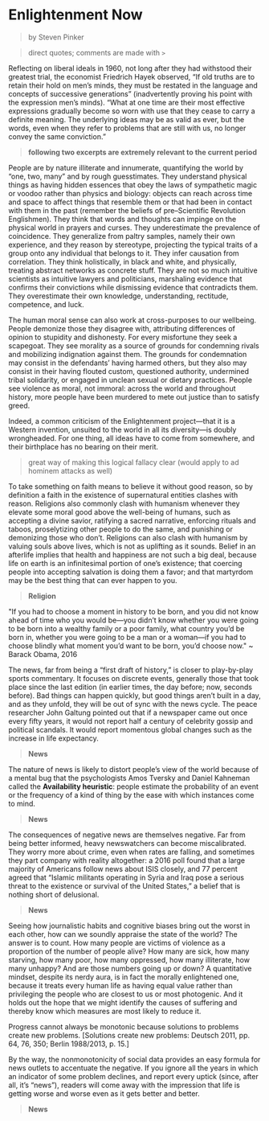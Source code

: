 # Enlightenment Now
> by Steven Pinker

> direct quotes; comments are made with `>`

Reflecting on liberal ideals in 1960, not long after they had withstood their greatest trial, the economist Friedrich Hayek observed, “If old truths are to retain their hold on men’s minds, they must be restated in the language and concepts of successive generations” (inadvertently proving his point with the expression men’s minds). “What at one time are their most effective expressions gradually become so worn with use that they cease to carry a definite meaning. The underlying ideas may be as valid as ever, but the words, even when they refer to problems that are still with us, no longer convey the same conviction.”

> **following two excerpts are extremely relevant to the current period**

People are by nature illiterate and innumerate, quantifying the world by “one, two, many” and by rough guesstimates. They understand physical things as having hidden essences that obey the laws of sympathetic magic or voodoo rather than physics and biology: objects can reach across time and space to affect things that resemble them or that had been in contact with them in the past (remember the beliefs of pre–Scientific Revolution Englishmen). They think that words and thoughts can impinge on the physical world in prayers and curses. They underestimate the prevalence of coincidence. They generalize from paltry samples, namely their own experience, and they reason by stereotype, projecting the typical traits of a group onto any individual that belongs to it. They infer causation from correlation. They think holistically, in black and white, and physically, treating abstract networks as concrete stuff. They are not so much intuitive scientists as intuitive lawyers and politicians, marshaling evidence that confirms their convictions while dismissing evidence that contradicts them. They overestimate their own knowledge, understanding, rectitude, competence, and luck.

The human moral sense can also work at cross-purposes to our wellbeing. People demonize those they disagree with, attributing differences of opinion to stupidity and dishonesty. For every misfortune they seek a scapegoat. They see morality as a source of grounds for condemning rivals and mobilizing indignation against them. The grounds for condemnation may consist in the defendants’ having harmed others, but they also may consist in their having flouted custom, questioned authority, undermined tribal solidarity, or engaged in unclean sexual or dietary practices. People see violence as moral, not immoral: across the world and throughout history, more people have been murdered to mete out justice than to satisfy greed.

Indeed, a common criticism of the Enlightenment project—that it is a Western invention, unsuited to the world in all its diversity—is doubly wrongheaded. For one thing, all ideas have to come from somewhere, and their birthplace has no bearing on their merit. 
> great way of making this logical fallacy clear (would apply to ad hominem attacks as well)

To take something on faith means to believe it without good reason, so by definition a faith in the existence of supernatural entities clashes with reason. Religions also commonly clash with humanism whenever they elevate some moral good above the well-being of humans, such as accepting a divine savior, ratifying a sacred narrative, enforcing rituals and taboos, proselytizing other people to do the same, and punishing or demonizing those who don’t. Religions can also clash with humanism by valuing souls above lives, which is not as uplifting as it sounds. Belief in an afterlife implies that health and happiness are not such a big deal, because life on earth is an infinitesimal portion of one’s existence; that coercing people into accepting salvation is doing them a favor; and that martyrdom may be the best thing that can ever happen to you.
> **Religion**

"If you had to choose a moment in history to be born, and you did not know ahead of time who you would be—you didn’t know whether you were going to be born into a wealthy family or a poor family, what country you’d be born in, whether you were going to be a man or a woman—if you had to choose blindly what moment you’d want to be born, you’d choose now."  ~ Barack Obama, 2016

The news, far from being a “first draft of history,” is closer to play-by-play sports commentary. It focuses on discrete events, generally those that took place since the last edition (in earlier times, the day before; now, seconds before). Bad things can happen quickly, but good things aren’t built in a day, and as they unfold, they will be out of sync with the news cycle. The peace researcher John Galtung pointed out that if a newspaper came out once every fifty years, it would not report half a century of celebrity gossip and political scandals. It would report momentous global changes such as the increase in life expectancy.
> **News**

The nature of news is likely to distort people’s view of the world because of a mental bug that the psychologists Amos Tversky and Daniel Kahneman called the **Availability heuristic**: people estimate the probability of an event or the frequency of a kind of thing by the ease with which instances come to mind.
> **News**

The consequences of negative news are themselves negative. Far from being better informed, heavy newswatchers can become miscalibrated. They worry more about crime, even when rates are falling, and sometimes they part company with reality altogether: a 2016 poll found that a large majority of Americans follow news about ISIS closely, and 77 percent agreed that “Islamic militants operating in Syria and Iraq pose a serious threat to the existence or survival of the United States,” a belief that is nothing short of delusional.
> **News**

Seeing how journalistic habits and cognitive biases bring out the worst in each other, how can we soundly appraise the state of the world? The answer is to count. How many people are victims of violence as a proportion of the number of people alive? How many are sick, how many starving, how many poor, how many oppressed, how many illiterate, how many unhappy? And are those numbers going up or down? A quantitative mindset, despite its nerdy aura, is in fact the morally enlightened one, because it treats every human life as having equal value rather than privileging the people who are closest to us or most photogenic. And it holds out the hope that we might identify the causes of suffering and thereby know which measures are most likely to reduce it.

Progress cannot always be monotonic because solutions to problems create new problems. [Solutions create new problems: Deutsch 2011, pp. 64, 76, 350; Berlin 1988/2013, p. 15.]

By the way, the nonmonotonicity of social data provides an easy formula for news outlets to accentuate the negative. If you ignore all the years in which an indicator of some problem declines, and report every uptick (since, after all, it’s “news”), readers will come away with the impression that life is getting worse and worse even as it gets better and better.
> **News**